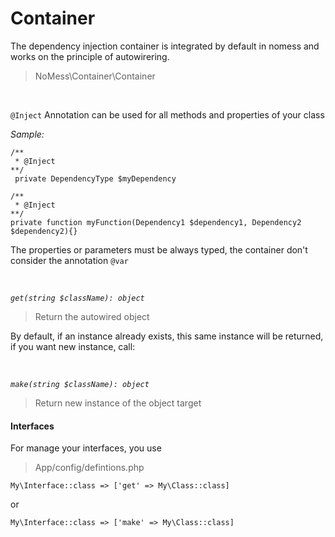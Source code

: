 # Container


The dependency injection container is integrated by default in nomess and works on the principle of autowirering.
> NoMess\Container\Container

<br>

`@Inject` Annotation can be used for all methods and properties of your class

*Sample:*

`/**`<br>
` * @Inject` <br>
`**/` <br>
` private DependencyType $myDependency`

`/**`<br>
` * @Inject` <br>
`**/` <br>
`private function myFunction(Dependency1 $dependency1, Dependency2 $dependency2){}`

The properties or parameters must be always typed, the container don't consider the annotation `@var`

<br>

*`get(string $className): object`*

> Return the autowired object

By default, if an instance already exists, this same instance will be returned, if you want new instance, call:

<br>

*`make(string $className): object`*

> Return new instance of the object target 


#### Interfaces

For manage your interfaces, you use 
> App/config/defintions.php

`My\Interface::class => ['get' => My\Class::class]` 

or

`My\Interface::class => ['make' => My\Class::class]`

